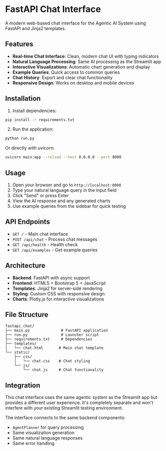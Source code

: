 # FastAPI Chat Interface

A modern web-based chat interface for the Agentic AI System using FastAPI and Jinja2 templates.

## Features

- **Real-time Chat Interface**: Clean, modern chat UI with typing indicators
- **Natural Language Processing**: Same AI processing as the Streamlit app
- **Interactive Visualizations**: Automatic chart generation and display
- **Example Queries**: Quick access to common queries
- **Chat History**: Export and clear chat functionality
- **Responsive Design**: Works on desktop and mobile devices

## Installation

1. Install dependencies:
```bash
pip install -r requirements.txt
```

2. Run the application:
```bash
python run.py
```

Or directly with uvicorn:
```bash
uvicorn main:app --reload --host 0.0.0.0 --port 8000
```

## Usage

1. Open your browser and go to `http://localhost:8000`
2. Type your natural language query in the input field
3. Click "Send" or press Enter
4. View the AI response and any generated charts
5. Use example queries from the sidebar for quick testing

## API Endpoints

- `GET /` - Main chat interface
- `POST /api/chat` - Process chat messages
- `GET /api/health` - Health check
- `GET /api/examples` - Get example queries

## Architecture

- **Backend**: FastAPI with async support
- **Frontend**: HTML5 + Bootstrap 5 + JavaScript
- **Templates**: Jinja2 for server-side rendering
- **Styling**: Custom CSS with responsive design
- **Charts**: Plotly.js for interactive visualizations

## File Structure

```
fastapi_chat/
├── main.py              # FastAPI application
├── run.py               # Launcher script
├── requirements.txt     # Dependencies
├── templates/
│   └── chat.html       # Main chat template
└── static/
    ├── css/
    │   └── chat.css    # Chat styling
    └── js/
        └── chat.js     # Chat functionality
```

## Integration

This chat interface uses the same agentic system as the Streamlit app but provides a different user experience. It's completely separate and won't interfere with your existing Streamlit testing environment.

The interface connects to the same backend components:
- `AgentPlanner` for query processing
- Same visualization generation
- Same natural language responses
- Same error handling


